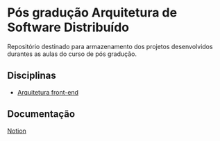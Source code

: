 # Pós gradução Arquitetura de Software Distribuído

Repositório destinado para armazenamento dos projetos desenvolvidos durantes as aulas do curso de pós gradução.


## Disciplinas

 - [Arquitetura front-end](https://github.com/fabriciojuniors/pos-arquitetura-software/tree/main/Arquitetura%20Front-end)


## Documentação

[Notion](https://www.notion.so/Arquitetura-de-software-distribu-do-8ffdee661fba4199aaceffb66396683b)

